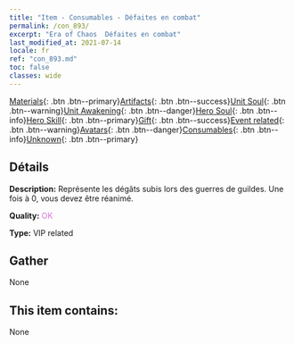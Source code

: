 ```yaml
---
title: "Item - Consumables - Défaites en combat"
permalink: /con_893/
excerpt: "Era of Chaos  Défaites en combat"
last_modified_at: 2021-07-14
locale: fr
ref: "con_893.md"
toc: false
classes: wide
---
```

 [Materials](/ItemsFR/){: .btn .btn--primary}[Artifacts](/ItemsFR/Artifacts/){: .btn .btn--success}[Unit Soul](/ItemsFR/UnitSoul/){: .btn .btn--warning}[Unit Awakening](/ItemsFR/UnitAwakening/){: .btn .btn--danger}[Hero Soul](/ItemsFR/HeroSoul/){: .btn .btn--info}[Hero Skill](/ItemsFR/HeroSkill/){: .btn .btn--primary}[Gift](/ItemsFR/Gift/){: .btn .btn--success}[Event related](/ItemsFR/Events/){: .btn .btn--warning}[Avatars](/ItemsFR/Avatars/){: .btn .btn--danger}[Consumables](/ItemsFR/Consumables/){: .btn .btn--info}[Unknown](/ItemsFR/Unknown/){: .btn .btn--primary}

## Détails
 **Description:** Représente les dégâts subis lors des guerres de guildes. Une fois à 0, vous devez être réanimé.

 **Quality:** <span style="color: #DA70D6">OK</span>

 **Type:** VIP related

## Gather

  None

## This item contains:

  None

